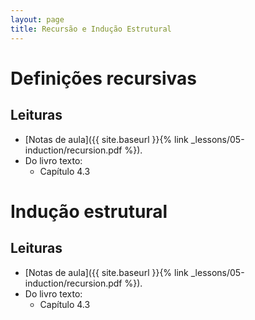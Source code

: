 ```yaml
---
layout: page
title: Recursão e Indução Estrutural
---
```


# Definições recursivas

## Leituras

- [Notas de aula]({{ site.baseurl }}{% link _lessons/05-induction/recursion.pdf %}).
- Do livro texto:
  - Capítulo 4.3

# Indução estrutural

## Leituras

- [Notas de aula]({{ site.baseurl }}{% link _lessons/05-induction/recursion.pdf %}).
- Do livro texto:
  - Capítulo 4.3
